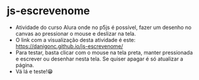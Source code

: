 # js-escrevenome

- Atividade do curso Alura onde no p5js é possível, fazer um desenho no canvas ao pressionar o mouse e deslizar na tela.
- O link com a visualização desta atividade é este: https://danigonc.github.io/js-escrevenome/
- Para testar, basta clicar com o mouse na tela preta, manter pressionada e escrever ou desenhar nesta tela. Se quiser apagar é só atualizar a página.
- Vá lá e teste!😁
  
